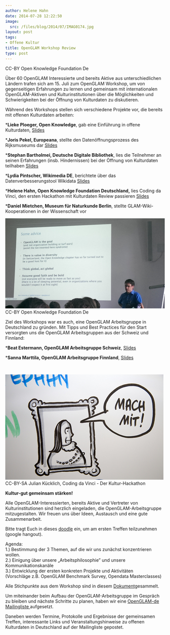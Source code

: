 ```yaml
---
author: Helene Hahn
date: 2014-07-28 12:22:50
image:
  src: /files/blog/2014/07/IMAG0174.jpg
layout: post
tags:
- Offene Kultur
title: OpenGLAM Workshop Review
type: post
---
```


 CC-BY Open Knowledge Foundation De

Über 60 OpenGLAM Interessierte und bereits Aktive aus unterschiedlichen Ländern trafen sich am 15. Juli zum OpenGLAM Workshop, um von gegenseitigen Erfahrungen zu lernen und gemeinsam mit internationalen OpenGLAM-Aktiven und Kulturinstitutionen über die Möglichkeiten und Schwierigkeiten bei der Öffnung von Kulturdaten zu diskutieren.

Während des Workshops stellen sich verschiedene Projekte vor, die bereits mit offenen Kulturdaten arbeiten:

***Lieke Ploeger, Open Knowledge**, gab eine Einführung in offene Kulturdaten, [Slides](/files/blog/2014/06/1_Lieke-Ploeger_OpenGLAM-intro-OKFest-2014.pdf)

***Joris Pekel, Europeana**, stellte den Datenöffnungsprozess des Rijksmuseums dar [Slides](/files/blog/2014/06/2_Joris-Pekel_rijksmuseumpaper-140717041443-phpapp01.pdf)

***Stephan Bartholmei, Deutsche Digitale Bibliothek**, lies die Teilnehmer an seinen Erfahrungen (insb. Hindernissen) bei der Öffnung von Kulturdaten teilhaben [Slides](/files/blog/2014/06/3_Stephan-Bartholmei_2014-07-15-OpenGLAM-Workshop_with_notes.pdf)

***Lydia Pintscher, Wikimedia DE**, berichtete über das Datenverbesserungstool Wikidata [Slides](/files/blog/2014/06/4_Lydia-Pintscher_Wikidata-@-OKFest-Fringe-event-2014-07-15.pdf)

***Helene Hahn, Open Knowledge Foundation Deutschland,** lies Coding da Vinci, den ersten Hackathon mit Kulturdaten Review passieren [Slides](/files/blog/2014/06/5_Helene-Hahn_openglam-workshop-2014-final.pdf)

***Daniel Mietchen, Museum für Naturkunde Berlin**, stellte GLAM-Wiki-Kooperationen in der Wissenschaft vor

![](/files/blog/2014/07/IMAG0184.jpg) CC-BY Open Knowledge Foundation De

Ziel des Workshops war es auch, eine OpenGLAM Arbeitsgruppe in Deutschland zu gründen. Mit Tipps und Best Practices für den Start versorgten uns die OpenGLAM Arbeitsgruppen aus der Schweiz und Finnland:

***Beat Estermann, OpenGLAM Arbeitsgruppe Schweiz**, [Slides](/files/blog/2014/06/7_Beat-Estermann_20140715_OpenGLAM_Satellite-Event_Input_CH.pdf)

***Sanna Marttila, OpenGLAM Arbeitsgruppe Finnland**, [Slides](/files/blog/2014/06/8_Sanna-Marttila_OpenGLAM-workshop-Berlin-SM-150714.pdf)

 

![](/files/blog/2014/06/mach-mit.jpg) CC-BY-SA Julian Kücklich, Coding da Vinci - Der Kultur-Hackathon

**Kultur-gut gemeinsam stärken!**

Alle OpenGLAM-Interessierten, bereits Aktive und Vertreter von Kulturinstitutionen sind herzlich eingeladen, die OpenGLAM-Arbeitsgruppe mitzugestalten. Wir freuen uns über Ideen, Austausch und eine gute Zusammenarbeit.

Bitte tragt Euch in dieses [doodle](http://doodle.com/55ze4yrx68bt5ct2) ein, um am ersten Treffen teilzunehmen (google hangout).

Agenda:  
1.) Bestimmung der 3 Themen, auf die wir uns zunächst konzentrieren wollen.  
2.) Einigung über unsere „Arbeitsphilosophie” und unsere Kommunikationskanäle  
3.) Entwicklung der ersten konkreten Projekte und Aktivitäten  
(Vorschläge z.B. OpenGLAM Benchmark Survey, Opendata Masterclasses)

Alle Stichpunkte aus dem Workshop sind in diesem [Dokument](https://docs.google.com/document/d/1DKNo8qhdBBI0jv0cwjZqXE7XFWrI9389jti_eydnyNc/edit?usp=sharing)gesammelt.

Um miteinander beim Aufbau der OpenGLAM-Arbeitsgruppe im Gespräch zu bleiben und nächste Schritte zu planen, haben wir eine [OpenGLAM-de Mailingliste ](https://lists.okfn.org/mailman/listinfo/openglam-de)aufgesetzt.

Daneben werden Termine, Protokolle und Ergebnisse der gemeinsamen Treffen, interessante Links und Veranstaltungshinweise zu offenen Kulturdaten in Deutschland auf der Mailingliste gepostet.